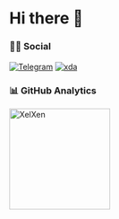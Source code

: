 <h1 align="left">Hi there 👋</h1>

### 🤝🏻 Social

<p align="left">
<a href="https://t.me/XelXen" target="blank"><img align="center" src="https://img.shields.io/badge/Telegram-2CA5E0?style=flat&logo=telegram&logoColor=white" alt="Telegram" /></a>
<a href="https://forum.xda-developers.com/m/xelxen.11603725/" target="blank"><img align="center" src="https://img.shields.io/badge/Xda-FE7A16?style=flat&logo=xda-developers&logoColor=white" alt="xda" /></a>
</p>

### 📊 GitHub Analytics

<p align="left">
<a href="https://github.com/XelXen">
  <img height="180em" align="center" src="https://github-readme-stats.vercel.app/api?username=XelXen&show_icons=true&locale=en&theme=tokyonight&include_all_commits=true&count_private=true" alt="XelXen"/>
</a>
</p>
